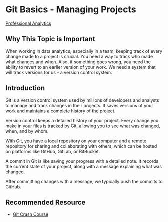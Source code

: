 # Git Basics - Managing Projects

[Professional Analytics](https://github.com/denisecase/pro-analytics)

## Why This Topic is Important

When working in data analytics, especially in a team,
keeping track of every change made to a project is crucial.
You need a way to track who made what changes and when.
Also, if something goes wrong, you need the ability to revert to an earlier
version of your work.
We need a system that will track versions for us - a version control system.

## Introduction

Git is a version control system used by millions of developers and analysts
 to manage and track changes in their projects.
It saves versions of your work and maintains a complete history of the project.

Version control keeps a detailed history of your project.
Every change you make in your files is tracked by Git, allowing you to see what
 was changed, when, and by whom.

With Git, you have a local repository on your computer and a remote repository
 for sharing and collaborating with others,
  which can be hosted on platforms like GitHub, GitLab, or BitBucket.

A commit in Git is like saving your progress with a detailed note.
It records the current state of your project, along with a message explaining
 what was changed.

After committing changes with a message, we typically push the commits to GitHub.

## Recommended Resource

- [Git Crash Course](git-crash-course.md)
